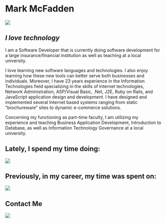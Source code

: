 # Mark McFadden

![](https://m2web.herokuapp.com/images/meGithub.PNG)

## *I love technology*

I am a Software Developer that is currently doing software development
for a large insurance/financial institution as well as teaching at a
local university.

I love learning new software languages and technologies. I also enjoy
learning how these new tools can better serve both businesses and
individuals. Moreover, I have 23 years experience in the Information
Technologies field specializing in the skills of Internet technologies,
Network Administration, ASP/Visual Basic, .Net, J2E, Ruby on Rails, and
JavaScript application design and development. I have designed and
implemented several Internet based systems ranging from static
“brochureware” sites to dynamic e-commerce solutions.

Concerning my functioning as part-time faculty, I am utilizing my
experience and teaching Business Application Development, Introduction
to Database, as well as Information Technology Governance at a local
university.

## Lately, I spend my time doing:
![](https://m2web.herokuapp.com/images/latelyGithub.PNG)

## Previously, in my career, my time was spent on:
![](https://m2web.herokuapp.com/images/previouslyGithub.PNG)

## Contact Me
![](https://m2web.herokuapp.com/images/contactGithub.PNG)
